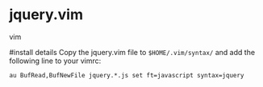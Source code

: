 jquery.vim
==========

vim

#install details
Copy the jquery.vim file to `$HOME/.vim/syntax/` and add the following line to your vimrc: 

    au BufRead,BufNewFile jquery.*.js set ft=javascript syntax=jquery
